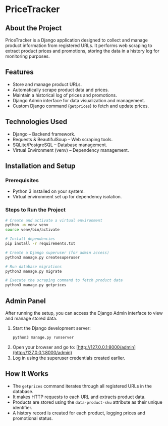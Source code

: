 # PriceTracker

## About the Project
PriceTracker is a Django application designed to collect and manage product information from registered URLs. It performs web scraping to extract product prices and promotions, storing the data in a history log for monitoring purposes.

## Features
- Store and manage product URLs.
- Automatically scrape product data and prices.
- Maintain a historical log of prices and promotions.
- Django Admin interface for data visualization and management.
- Custom Django command (`getprices`) to fetch and update prices.

## Technologies Used
- Django – Backend framework.
- Requests & BeautifulSoup – Web scraping tools.
- SQLite/PostgreSQL – Database management.
- Virtual Environment (venv) – Dependency management.

## Installation and Setup
### Prerequisites
- Python 3 installed on your system.
- Virtual environment set up for dependency isolation.

### Steps to Run the Project
```bash
# Create and activate a virtual environment
python -m venv venv
source venv/bin/activate

# Install dependencies
pip install -r requirements.txt

# Create a Django superuser (for admin access)
python3 manage.py createsuperuser

# Run database migrations
python3 manage.py migrate

# Execute the scraping command to fetch product data
python3 manage.py getprices
```

## Admin Panel
After running the setup, you can access the Django Admin interface to view and manage stored data.

1. Start the Django development server:
   ```bash
   python3 manage.py runserver
   ```
2. Open your browser and go to: [http://127.0.0.1:8000/admin](http://127.0.0.1:8000/admin)
3. Log in using the superuser credentials created earlier.

## How It Works
- The `getprices` command iterates through all registered URLs in the database.
- It makes HTTP requests to each URL and extracts product data.
- Products are stored using the `data-product-sku` attribute as their unique identifier.
- A history record is created for each product, logging prices and promotional status.


